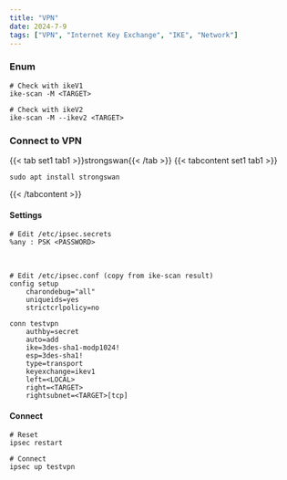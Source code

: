 ```yaml
---
title: "VPN"
date: 2024-7-9
tags: ["VPN", "Internet Key Exchange", "IKE", "Network"]
---
```


### Enum

```console
# Check with ikeV1
ike-scan -M <TARGET>
```

```console
# Check with ikeV2
ike-scan -M --ikev2 <TARGET>
```

### Connect to VPN

{{< tab set1 tab1 >}}strongswan{{< /tab >}}
{{< tabcontent set1 tab1 >}}

```console
sudo apt install strongswan
```

{{< /tabcontent >}}

#### Settings

```console
# Edit /etc/ipsec.secrets
%any : PSK <PASSWORD>
```

<br>

```console
# Edit /etc/ipsec.conf (copy from ike-scan result)
config setup
    charondebug="all"
    uniqueids=yes
    strictcrlpolicy=no

conn testvpn
    authby=secret
    auto=add
    ike=3des-sha1-modp1024!
    esp=3des-sha1!
    type=transport
    keyexchange=ikev1
    left=<LOCAL>
    right=<TARGET>
    rightsubnet=<TARGET>[tcp]
```

#### Connect

```console
# Reset
ipsec restart
```

```console
# Connect
ipsec up testvpn
```
